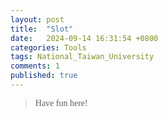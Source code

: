 ```yaml
---
layout: post
title:  "Slot"
date:   2024-09-14 16:31:54 +0800
categories: Tools
tags: National_Taiwan_University
comments: 1
published: true
---
```


> Have fun here!

<html lang="zh-Hant">
<head>
    <meta charset="UTF-8">
    <meta name="viewport" content="width=device-width, initial-scale=1.0">
		<title>抽籤機</title>
		<style>
			body{font-family: consolas;
			
			button{
				border-radius: 50px;
				background-color: #fff6a8;
				font-size: 30px;
				border-style: outset; 
				height: 60px;
				width: 200px;
				margin: 20px;
			}
			
			<!-- #box{position: absolute;
			top: 170px;
			left: 400px;} -->
			
			#MealChoice{
				background-color:#dedede;
				font-size: 60px; 
				margin:20px;
				padding: 30px 100px;
				width: 600px;
				border-radius: 100px;
				text-align: center;}
		</style>
	</head>
	
	<body>
    
		<div id="box">
        <br><br>
		<div id="MealChoice" style="font-size: 48px">　</div><br><br>
		<button id="btn1" onclick="brSlot()">抽早餐</button><br><button id="btn2" onclick="lndrSlot()">抽午晚餐</button>
		<br><br>
		</div>
		<div id="result"></div>
		<script>	
			var br = ["台北早餐名店1", "台北早餐名店2", "台北早餐名店3", "台北早餐名店4", "台北早餐名店5"];
			var lndr = ["台北午晚餐名店1", "台北午晚餐名店2", "台北午晚餐名店3", "台北午晚餐名店4", "台北午晚餐名店5"];
			
			function brRand(){
				var x = Math.floor(Math.random() * (br.length));	
				document.getElementById("MealChoice").innerHTML = br[x];	
				for(var i=1;i<13;i++){
					var a=Math.floor(Math.random()*255);
					var b=Math.floor(Math.random()*255);
					var c=Math.floor(Math.random()*255);
					document.getElementById("MealChoice").style.color = "rgb(" + a + "," + b + "," + c + ")";
				}					
			}
			
			function lndrRand(){
				var y = Math.floor(Math.random() * (lndr.length));	
				document.getElementById("MealChoice").innerHTML = lndr[y];	
				for(var i=1;i<13;i++){
					var a=Math.floor(Math.random()*255);
					var b=Math.floor(Math.random()*255);
					var c=Math.floor(Math.random()*255);
					document.getElementById("MealChoice").style.color = "rgb(" + a + "," + b + "," + c + ")";
				}
			}
			
			var counter=0;
			var id = "";
			function brSlot(){	
				counter++;
				if(counter%2==1){
					document.getElementById("btn1").innerHTML = "停止!";
					id = setInterval(brRand, 75);
				}
				if(counter%2==0){
					clearInterval(id);
					document.getElementById("btn1").innerHTML = "抽早餐";
				}
			}
			
			var countera = 0;
			var ida = "";			
			function lndrSlot(){	
				countera++;
				if(countera%2==1){
					document.getElementById("btn2").innerHTML = "停止!";
					ida = setInterval(lndrRand, 75);
				}
				if(countera%2==0){
					clearInterval(ida);
					document.getElementById("btn2").innerHTML = "抽午、晚餐";
				}
			}
				
		</script>



	</body>
</html>


